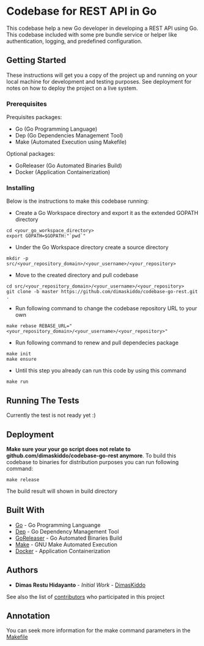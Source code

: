 # Codebase for REST API in Go

This codebase help a new Go developer in developing a REST API using Go.
This codebase included with some pre bundle service or helper like authentication, logging, and predefined configuration.

## Getting Started

These instructions will get you a copy of the project up and running on your local machine for development and testing purposes.
See deployment for notes on how to deploy the project on a live system.

### Prerequisites

Prequisites packages:
* Go (Go Programming Language)
* Dep (Go Dependencies Management Tool)
* Make (Automated Execution using Makefile)

Optional packages:
* GoReleaser (Go Automated Binaries Build)
* Docker (Application Containerization)

### Installing

Below is the instructions to make this codebase running:
* Create a Go Workspace directory and export it as the extended GOPATH directory
```
cd <your_go_workspace_directory>
export GOPATH=$GOPATH:"`pwd`"
```
* Under the Go Workspace directory create a source directory
```
mkdir -p src/<your_repository_domain>/<your_username>/<your_repository>
```
* Move to the created directory and pull codebase
```
cd src/<your_repository_domain>/<your_username>/<your_repository>
git clone -b master https://github.com/dimaskiddo/codebase-go-rest.git .
```
* Run following command to change the codebase repository URL to your own
```
make rebase REBASE_URL="<your_repository_domain>/<your_username>/<your_repository>"
```
* Run following command to renew and pull dependecies package
```
make init
make ensure
```
* Until this step you already can run this code by using this command
```
make run
```

## Running The Tests

Currently the test is not ready yet :)

## Deployment

**Make sure your your go script does not relate to github.com/dimaskiddo/codebase-go-rest anymore**.
To build this codebase to binaries for distribution purposes you can run following command:
```
make release
```
The build result will shown in build directory

## Built With

* [Go](https://golang.org/) - Go Programming Languange
* [Dep](https://github.com/golang/dep) - Go Dependency Management Tool
* [GoReleaser](https://github.com/goreleaser/goreleaser) - Go Automated Binaries Build
* [Make](https://www.gnu.org/software/make/) - GNU Make Automated Execution
* [Docker](https://www.docker.com/) - Application Containerization

## Authors

* **Dimas Restu Hidayanto** - *Initial Work* - [DimasKiddo](https://github.com/dimaskiddo)

See also the list of [contributors](https://github.com/dimaskiddo/codebase-go-rest/contributors) who participated in this project

## Annotation

You can seek more information for the make command parameters in the [Makefile](https://raw.githubusercontent.com/dimaskiddo/codebase-go-rest/master/Makefile)
